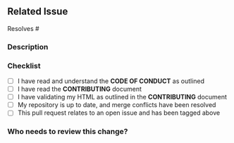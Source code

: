 <!-- Provide a general summary of the pull request in the Title above -->
<!-- Thank you for taking the time to help us improve -->
<!-- Below is a list of items we ask you include with your pull request -->

## Related Issue
<!-- Each Pull Request must be related to an issue, please reference the issue -->
<!-- If suggesting a new feature, please open an issue to discuss before submitting a pull request -->
<!-- Example - "Resolves #1" -->
Resolves #

### Description
<!-- Describe your changes in detail here, utilize a list to show impacted files where needed -->


### Checklist
<!-- Please make sure all items are checked before submitting a pull request -->
<!-- Place a 'x' in the brackets to represent the item as done -->
- [ ] I have read and understand the **CODE OF CONDUCT** as outlined
- [ ] I have read the **CONTRIBUTING** document
- [ ] I have validating my HTML as outlined in the **CONTRIBUTING** document
- [ ] My repository is up to date, and merge conflicts have been resolved
- [ ] This pull request relates to an open issue and has been tagged above

### Who needs to review this change?
<!-- Do you have someone specific in mind to review the issue, list them below -->
<!-- Example - "@mstub can you take a look at this?" -->

